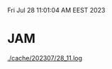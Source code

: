 Fri Jul 28 11:01:04 AM EEST 2023
# JAM
<a href='./cache/202307/28_11.log'>./cache/202307/28_11.log</a>

